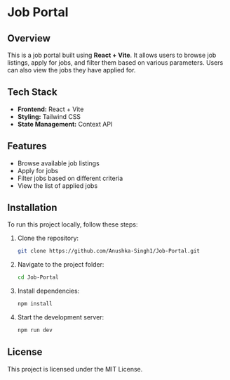 # Job Portal

## Overview
This is a job portal built using **React + Vite**. It allows users to browse job listings, apply for jobs, and filter them based on various parameters. Users can also view the jobs they have applied for.

## Tech Stack
- **Frontend:** React + Vite
- **Styling:** Tailwind CSS
- **State Management:** Context API

## Features
- Browse available job listings
- Apply for jobs
- Filter jobs based on different criteria
- View the list of applied jobs

## Installation
To run this project locally, follow these steps:

1. Clone the repository:
   ```bash
   git clone https://github.com/Anushka-Singh1/Job-Portal.git
   ```
2. Navigate to the project folder:
   ```bash
   cd Job-Portal
   ```
3. Install dependencies:
   ```bash
   npm install
   ```
4. Start the development server:
   ```bash
   npm run dev
   ```

## License
This project is licensed under the MIT License.